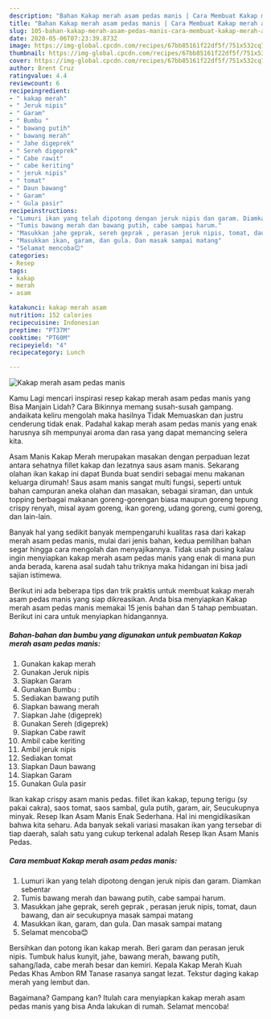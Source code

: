```yaml
---
description: "Bahan Kakap merah asam pedas manis | Cara Membuat Kakap merah asam pedas manis Yang Sedap"
title: "Bahan Kakap merah asam pedas manis | Cara Membuat Kakap merah asam pedas manis Yang Sedap"
slug: 105-bahan-kakap-merah-asam-pedas-manis-cara-membuat-kakap-merah-asam-pedas-manis-yang-sedap
date: 2020-05-06T07:23:39.873Z
image: https://img-global.cpcdn.com/recipes/67bb85161f22df5f/751x532cq70/kakap-merah-asam-pedas-manis-foto-resep-utama.jpg
thumbnail: https://img-global.cpcdn.com/recipes/67bb85161f22df5f/751x532cq70/kakap-merah-asam-pedas-manis-foto-resep-utama.jpg
cover: https://img-global.cpcdn.com/recipes/67bb85161f22df5f/751x532cq70/kakap-merah-asam-pedas-manis-foto-resep-utama.jpg
author: Brent Cruz
ratingvalue: 4.4
reviewcount: 6
recipeingredient:
- " kakap merah"
- " Jeruk nipis"
- " Garam"
- " Bumbu "
- " bawang putih"
- " bawang merah"
- " Jahe digeprek"
- " Sereh digeprek"
- " Cabe rawit"
- " cabe keriting"
- " jeruk nipis"
- " tomat"
- " Daun bawang"
- " Garam"
- " Gula pasir"
recipeinstructions:
- "Lumuri ikan yang telah dipotong dengan jeruk nipis dan garam. Diamkan sebentar"
- "Tumis bawang merah dan bawang putih, cabe sampai harum."
- "Masukkan jahe geprak, sereh geprak , perasan jeruk nipis, tomat, daun bawang, dan air secukupnya masak sampai matang"
- "Masukkan ikan, garam, dan gula. Dan masak sampai matang"
- "Selamat mencoba😊"
categories:
- Resep
tags:
- kakap
- merah
- asam

katakunci: kakap merah asam 
nutrition: 152 calories
recipecuisine: Indonesian
preptime: "PT37M"
cooktime: "PT60M"
recipeyield: "4"
recipecategory: Lunch

---
```



![Kakap merah asam pedas manis](https://img-global.cpcdn.com/recipes/67bb85161f22df5f/751x532cq70/kakap-merah-asam-pedas-manis-foto-resep-utama.jpg)

Kamu Lagi mencari inspirasi resep kakap merah asam pedas manis yang Bisa Manjain Lidah? Cara Bikinnya memang susah-susah gampang. andaikata keliru mengolah maka hasilnya Tidak Memuaskan dan justru cenderung tidak enak. Padahal kakap merah asam pedas manis yang enak harusnya sih mempunyai aroma dan rasa yang dapat memancing selera kita.

Asam Manis Kakap Merah merupakan masakan dengan perpaduan lezat antara sehatnya fillet kakap dan lezatnya saus asam manis. Sekarang olahan ikan kakap ini dapat Bunda buat sendiri sebagai menu makanan keluarga dirumah! Saus asam manis sangat multi fungsi, seperti untuk bahan campuran aneka olahan dan masakan, sebagai siraman, dan untuk topping berbagai makanan goreng-gorengan biasa maupun goreng tepung crispy renyah, misal ayam goreng, ikan goreng, udang goreng, cumi goreng, dan lain-lain.

Banyak hal yang sedikit banyak mempengaruhi kualitas rasa dari kakap merah asam pedas manis, mulai dari jenis bahan, kedua pemilihan bahan segar hingga cara mengolah dan menyajikannya. Tidak usah pusing kalau ingin menyiapkan kakap merah asam pedas manis yang enak di mana pun anda berada, karena asal sudah tahu triknya maka hidangan ini bisa jadi sajian istimewa.


Berikut ini ada beberapa tips dan trik praktis untuk membuat kakap merah asam pedas manis yang siap dikreasikan. Anda bisa menyiapkan Kakap merah asam pedas manis memakai 15 jenis bahan dan 5 tahap pembuatan. Berikut ini cara untuk menyiapkan hidangannya.

<!--inarticleads1-->

##### Bahan-bahan dan bumbu yang digunakan untuk pembuatan Kakap merah asam pedas manis:

1. Gunakan  kakap merah
1. Gunakan  Jeruk nipis
1. Siapkan  Garam
1. Gunakan  Bumbu :
1. Sediakan  bawang putih
1. Siapkan  bawang merah
1. Siapkan  Jahe (digeprek)
1. Gunakan  Sereh (digeprek)
1. Siapkan  Cabe rawit
1. Ambil  cabe keriting
1. Ambil  jeruk nipis
1. Sediakan  tomat
1. Siapkan  Daun bawang
1. Siapkan  Garam
1. Gunakan  Gula pasir


Ikan kakap crispy asam manis pedas. fillet ikan kakap, tepung terigu (sy pakai cakra), saos tomat, saos sambal, gula putih, garam, air, Seucukupnya minyak. Resep Ikan Asam Manis Enak Sederhana. Hal ini mengidikasikan bahwa kita seharu. Ada banyak sekali variasi masakan ikan yang tersebar di tiap daerah, salah satu yang cukup terkenal adalah Resep Ikan Asam Manis Pedas. 

<!--inarticleads2-->

##### Cara membuat Kakap merah asam pedas manis:

1. Lumuri ikan yang telah dipotong dengan jeruk nipis dan garam. Diamkan sebentar
1. Tumis bawang merah dan bawang putih, cabe sampai harum.
1. Masukkan jahe geprak, sereh geprak , perasan jeruk nipis, tomat, daun bawang, dan air secukupnya masak sampai matang
1. Masukkan ikan, garam, dan gula. Dan masak sampai matang
1. Selamat mencoba😊


Bersihkan dan potong ikan kakap merah. Beri garam dan perasan jeruk nipis. Tumbuk halus kunyit, jahe, bawang merah, bawang putih, sahang/lada, cabe merah besar dan kemiri. Kepala Kakap Merah Kuah Pedas Khas Ambon RM Tanase rasanya sangat lezat. Tekstur daging kakap merah yang lembut dan. 

Bagaimana? Gampang kan? Itulah cara menyiapkan kakap merah asam pedas manis yang bisa Anda lakukan di rumah. Selamat mencoba!
